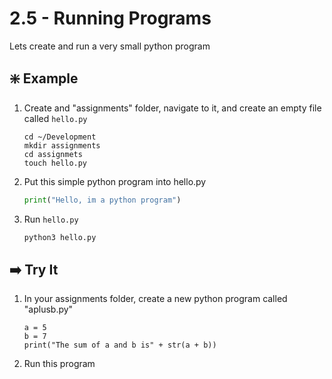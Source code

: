# 2.5 - Running Programs

Lets create and run a very small python program

## ❇️ Example

1. Create and "assignments" folder, navigate to it, and create an empty file called `hello.py`

    ```
    cd ~/Development
    mkdir assignments
    cd assignmets
    touch hello.py
    ```

2. Put this simple python program into hello.py

    ```python
    print("Hello, im a python program")
    ```

3. Run `hello.py`

    ```bash
    python3 hello.py
    ```

## ➡️ Try It

1. In your assignments folder, create a new python program called "aplusb.py"

    ```
    a = 5
    b = 7
    print("The sum of a and b is" + str(a + b))
    ```

2. Run this program
